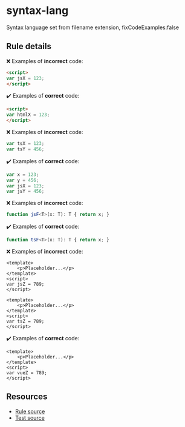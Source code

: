 [//]: # (This file is generated by eslint-docgen. Do not edit it directly.)

# syntax-lang

Syntax language set from filename extension, fixCodeExamples:false

## Rule details

❌ Examples of **incorrect** code:
```html
<script>
var jsX = 123;
</script>
```

✔️ Examples of **correct** code:
```html
<script>
var htmlX = 123;
</script>
```

❌ Examples of **incorrect** code:
```js
var tsX = 123;
var tsY = 456;
```

✔️ Examples of **correct** code:
```js
var x = 123;
var y = 456;
var jsX = 123;
var jsY = 456;
```

❌ Examples of **incorrect** code:
```ts
function jsF<T>(x: T): T { return x; }
```

✔️ Examples of **correct** code:
```ts
function tsF<T>(x: T): T { return x; }
```

❌ Examples of **incorrect** code:
```vue
<template>
    <p>Placeholder...</p>
</template>
<script>
var jsZ = 789;
</script>

<template>
    <p>Placeholder...</p>
</template>
<script>
var tsZ = 789;
</script>
```

✔️ Examples of **correct** code:
```vue
<template>
    <p>Placeholder...</p>
</template>
<script>
var vueZ = 789;
</script>
```

## Resources

* [Rule source](/rules/syntax-lang.js)
* [Test source](/tests/syntax-lang.js)
